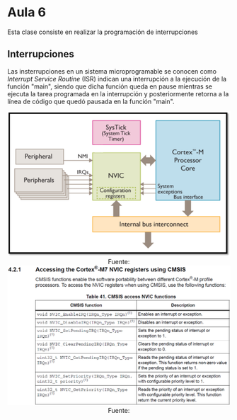 <h1>Aula 6</h1>

Esta clase consiste en realizar la programación de interrupciones

<h2>Interrupciones</h2>

Las insterrupciones en un sistema microprogramable se conocen como <i>Interrupt Service Routine</i> (ISR) indican una interrupción a la ejecución de la función "main", siendo que dicha función queda en pause mientras se ejecuta la tarea programada en la interrupción y posteriormente retorna a la línea de código que quedó pausada en la función "main".

<div align="center">
<img src="Imagenes/image.png" alt="Hardware interrupciones"/>
<br>
<figcaption>Fuente: </figcaption>
</div>


<div align="center">
<img src="Imagenes/image-1.png" alt="Hardware interrupciones"/>
<br>
<figcaption>Fuente: </figcaption>
</div>